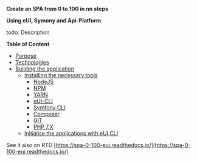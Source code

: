 **Create an SPA from 0 to 100 in nn steps**

**Using eUI, Symony and Api-Platform**

todo: Description

**Table of Content**

- [Purpose](docs/Purpose.md)
- [Technologies](docs/Technologies.md)
- [Building the application](docs/Building-the-application.md)
  - [Installing the necessary tools](docs/Necessary-Tools.md)
    - [NodeJS](docs/Necessary-Tools.md#nodejs)
    - [NPM](docs/Necessary-Tools.md#npm)
    - [YARN](docs/Necessary-Tools.md#yarn)
    - [eUI-CLI](docs/Necessary-Tools.md#eui-cli)
    - [Symfony CLI](docs/Necessary-Tools.md#symfony-cli)
    - [Composer](docs/Necessary-Tools.md#composer)
    - [GIT](docs/Necessary-Tools.md#git)
    - [PHP 7.X](docs/Necessary-Tools.md#php-7x)
  - [Initialise the applications with eUI CLI](docs/Initialise-the-application.md)

See it also on RTD [https://spa-0-100-eui.readthedocs.io/](https://spa-0-100-eui.readthedocs.io/)
